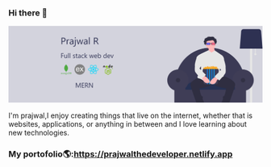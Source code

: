 ###    Hi there 👋
<img src="https://github.com/prajwalr308/prajwalr308/blob/master/banner.png"></img>





I'm prajwal,I enjoy creating things that live on the internet,
whether that is websites, applications, or anything in between 
and I love learning about new technologies.


### My portofolio🌎:https://prajwalthedeveloper.netlify.app
<!--
**prajwalr308/prajwalr308** is a ✨ _special_ ✨ repository because its `README.md` (this file) appears on your GitHub profile.

Here are some ideas to get you started:

- 🔭 I’m currently working on ...
- 🌱 I’m currently learning ...
- 👯 I’m looking to collaborate on ...
- 🤔 I’m looking for help with ...
- 💬 Ask me about ...
- 📫 How to reach me: ...
- 😄 Pronouns: ...
- ⚡ Fun fact: ...
-->
